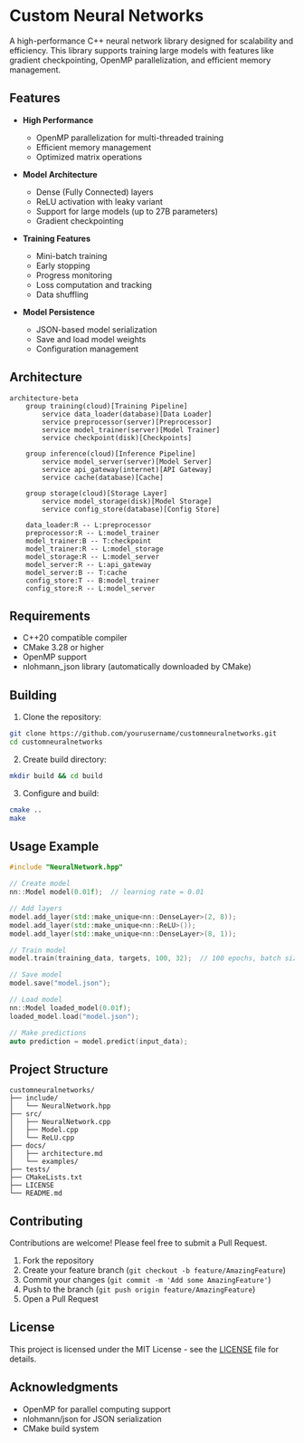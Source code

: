 # Custom Neural Networks

A high-performance C++ neural network library designed for scalability and efficiency. This library supports training large models with features like gradient checkpointing, OpenMP parallelization, and efficient memory management.

## Features

- **High Performance**
  - OpenMP parallelization for multi-threaded training
  - Efficient memory management
  - Optimized matrix operations

- **Model Architecture**
  - Dense (Fully Connected) layers
  - ReLU activation with leaky variant
  - Support for large models (up to 27B parameters)
  - Gradient checkpointing

- **Training Features**
  - Mini-batch training
  - Early stopping
  - Progress monitoring
  - Loss computation and tracking
  - Data shuffling

- **Model Persistence**
  - JSON-based model serialization
  - Save and load model weights
  - Configuration management

## Architecture

```mermaid
architecture-beta
    group training(cloud)[Training Pipeline]
        service data_loader(database)[Data Loader]
        service preprocessor(server)[Preprocessor]
        service model_trainer(server)[Model Trainer]
        service checkpoint(disk)[Checkpoints]
        
    group inference(cloud)[Inference Pipeline]
        service model_server(server)[Model Server]
        service api_gateway(internet)[API Gateway]
        service cache(database)[Cache]
        
    group storage(cloud)[Storage Layer]
        service model_storage(disk)[Model Storage]
        service config_store(database)[Config Store]
        
    data_loader:R -- L:preprocessor
    preprocessor:R -- L:model_trainer
    model_trainer:B -- T:checkpoint
    model_trainer:R -- L:model_storage
    model_storage:R -- L:model_server
    model_server:R -- L:api_gateway
    model_server:B -- T:cache
    config_store:T -- B:model_trainer
    config_store:R -- L:model_server
```

## Requirements

- C++20 compatible compiler
- CMake 3.28 or higher
- OpenMP support
- nlohmann_json library (automatically downloaded by CMake)

## Building

1. Clone the repository:
```bash
git clone https://github.com/yourusername/customneuralnetworks.git
cd customneuralnetworks
```

2. Create build directory:
```bash
mkdir build && cd build
```

3. Configure and build:
```bash
cmake ..
make
```

## Usage Example

```cpp
#include "NeuralNetwork.hpp"

// Create model
nn::Model model(0.01f);  // learning rate = 0.01

// Add layers
model.add_layer(std::make_unique<nn::DenseLayer>(2, 8));
model.add_layer(std::make_unique<nn::ReLU>());
model.add_layer(std::make_unique<nn::DenseLayer>(8, 1));

// Train model
model.train(training_data, targets, 100, 32);  // 100 epochs, batch size 32

// Save model
model.save("model.json");

// Load model
nn::Model loaded_model(0.01f);
loaded_model.load("model.json");

// Make predictions
auto prediction = model.predict(input_data);
```

## Project Structure

```
customneuralnetworks/
├── include/
│   └── NeuralNetwork.hpp
├── src/
│   ├── NeuralNetwork.cpp
│   ├── Model.cpp
│   └── ReLU.cpp
├── docs/
│   ├── architecture.md
│   └── examples/
├── tests/
├── CMakeLists.txt
├── LICENSE
└── README.md
```

## Contributing

Contributions are welcome! Please feel free to submit a Pull Request.

1. Fork the repository
2. Create your feature branch (`git checkout -b feature/AmazingFeature`)
3. Commit your changes (`git commit -m 'Add some AmazingFeature'`)
4. Push to the branch (`git push origin feature/AmazingFeature`)
5. Open a Pull Request

## License

This project is licensed under the MIT License - see the [LICENSE](LICENSE) file for details.

## Acknowledgments

- OpenMP for parallel computing support
- nlohmann/json for JSON serialization
- CMake build system
